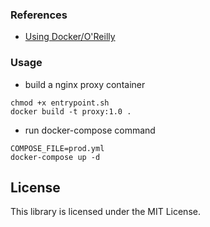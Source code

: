 ### References
- [Using Docker/O'Reilly](https://www.oreilly.com/library/view/using-docker/9781491915752/) 
 
### Usage
- build a nginx proxy container
```
chmod +x entrypoint.sh
docker build -t proxy:1.0 .
```
- run docker-compose command
```
COMPOSE_FILE=prod.yml
docker-compose up -d
```
 
## License

This library is licensed under the MIT License.
